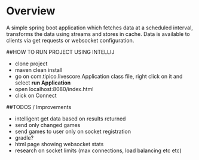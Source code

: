 # Overview
A simple spring boot application which fetches data at a scheduled interval,
transforms the data using streams and stores in cache. Data is available to clients
via get requests or websocket configuration.	


##HOW TO RUN PROJECT USING INTELLIJ
- clone project
- maven clean install
- go on com.tipico.livescore.Application class file, right click on it and select **run Application**
- open localhost:8080/index.html
- click on Connect

##TODOS / Improvements
- intelligent get data based on results returned
- send only changed games
- send games to user only on socket registration
- gradle?
- html page showing websocket stats
- research on socket limits (max connections, load balancing etc etc)
